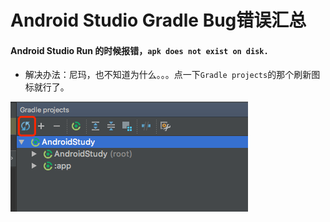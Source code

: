 Android Studio Gradle Bug错误汇总
=============================
#### Android Studio Run 的时候报错，`apk does not exist on disk.`

- 解决办法：尼玛，也不知道为什么。。。点一下`Gradle projects`的那个刷新图标就行了。

![android_studio_gradle_01](/images/android_studio_gradle_01.png "android_studio_gradle_01")
